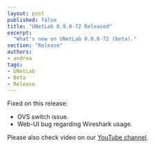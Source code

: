 ```yaml
---
layout: post
published: false
title: "UNetLab 0.9.0-72 Released"
excerpt:
  "What's new on UNetLab 0.9.0-72 (beta)."
section: "Release"
authors:
- andrea
tags:
- UNetLab
- Beta
- Release
---
```

Fixed on this release:

* OVS switch issue.
* Web-UI bug regarding Wireshark usage.

Please also check video on our [YouTube channel](https://www.youtube.com/c/UnifiedNetworkingLab "UNetLab YouTube Channel").
